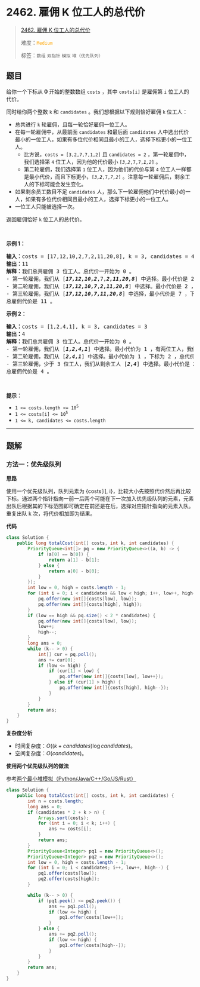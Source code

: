 # 2462. 雇佣 K 位工人的总代价

> [2462. 雇佣 K 位工人的总代价](https://leetcode.cn/problems/total-cost-to-hire-k-workers/)
>
> 难度：<font color=orange>`Medium`</font>
>
> 标签：`数组` `双指针` `模拟` `堆（优先队列）`

## 题目

<p>给你一个下标从 <strong>0</strong>&nbsp;开始的整数数组&nbsp;<code>costs</code>&nbsp;，其中&nbsp;<code>costs[i]</code>&nbsp;是雇佣第 <code>i</code>&nbsp;位工人的代价。</p>

<p>同时给你两个整数&nbsp;<code>k</code> 和&nbsp;<code>candidates</code>&nbsp;。我们想根据以下规则恰好雇佣&nbsp;<code>k</code>&nbsp;位工人：</p>

<ul>
	<li>总共进行&nbsp;<code>k</code>&nbsp;轮雇佣，且每一轮恰好雇佣一位工人。</li>
	<li>在每一轮雇佣中，从最前面 <code>candidates</code>&nbsp;和最后面 <code>candidates</code>&nbsp;人中选出代价最小的一位工人，如果有多位代价相同且最小的工人，选择下标更小的一位工人。
	<ul>
		<li>比方说，<code>costs = [3,2,7,7,1,2]</code> 且&nbsp;<code>candidates = 2</code>&nbsp;，第一轮雇佣中，我们选择第&nbsp;<code>4</code>&nbsp;位工人，因为他的代价最小&nbsp;<code>[<em>3,2</em>,7,7,<em><strong>1</strong>,2</em>]</code>&nbsp;。</li>
		<li>第二轮雇佣，我们选择第&nbsp;<code>1</code>&nbsp;位工人，因为他们的代价与第&nbsp;<code>4</code>&nbsp;位工人一样都是最小代价，而且下标更小，<code>[<em>3,<strong>2</strong></em>,7,<em>7,2</em>]</code>&nbsp;。注意每一轮雇佣后，剩余工人的下标可能会发生变化。</li>
	</ul>
	</li>
	<li>如果剩余员工数目不足 <code>candidates</code>&nbsp;人，那么下一轮雇佣他们中代价最小的一人，如果有多位代价相同且最小的工人，选择下标更小的一位工人。</li>
	<li>一位工人只能被选择一次。</li>
</ul>

<p>返回雇佣恰好<em>&nbsp;</em><code>k</code>&nbsp;位工人的总代价。</p>

<p>&nbsp;</p>

<p><strong>示例 1：</strong></p>

<pre><b>输入：</b>costs = [17,12,10,2,7,2,11,20,8], k = 3, candidates = 4
<b>输出：</b>11
<b>解释：</b>我们总共雇佣 3 位工人。总代价一开始为 0 。
- 第一轮雇佣，我们从 [<strong><em>17,12,10,2</em></strong>,7,<strong><em>2,11,20,8</em></strong>] 中选择。最小代价是 2 ，有两位工人，我们选择下标更小的一位工人，即第 3 位工人。总代价是 0 + 2 = 2 。
- 第二轮雇佣，我们从 [<strong><em>17,12,10,7</em></strong>,<strong><em>2,11,20,8</em></strong>] 中选择。最小代价是 2 ，下标为 4 ，总代价是 2 + 2 = 4 。
- 第三轮雇佣，我们从 [<strong><em>17,12,10,7,11,20,8</em></strong>] 中选择，最小代价是 7 ，下标为 3 ，总代价是 4 + 7 = 11 。注意下标为 3 的工人同时在最前面和最后面 4 位工人中。
总雇佣代价是 11 。
</pre>

<p><strong>示例 2：</strong></p>

<pre><b>输入：</b>costs = [1,2,4,1], k = 3, candidates = 3
<b>输出：</b>4
<b>解释：</b>我们总共雇佣 3 位工人。总代价一开始为 0 。
- 第一轮雇佣，我们从 [<strong><em>1,2,4,1</em></strong>] 中选择。最小代价为 1 ，有两位工人，我们选择下标更小的一位工人，即第 0 位工人，总代价是 0 + 1 = 1 。注意，下标为 1 和 2 的工人同时在最前面和最后面 3 位工人中。
- 第二轮雇佣，我们从 [<strong><em>2,4,1</em></strong>] 中选择。最小代价为 1 ，下标为 2 ，总代价是 1 + 1 = 2 。
- 第三轮雇佣，少于 3 位工人，我们从剩余工人 [<strong><em>2,4</em></strong>] 中选择。最小代价是 2 ，下标为 0 。总代价为 2 + 2 = 4 。
总雇佣代价是 4 。
</pre>

<p>&nbsp;</p>

<p><strong>提示：</strong></p>

<ul>
	<li><code>1 &lt;= costs.length &lt;= 10<sup>5 </sup></code></li>
	<li><code>1 &lt;= costs[i] &lt;= 10<sup>5</sup></code></li>
	<li><code>1 &lt;= k, candidates &lt;= costs.length</code></li>
</ul>


--------------------

## 题解

### 方法一：优先级队列

**思路**

使用一个优先级队列，队列元素为 {costs[i], i}，比较大小先按照代价然后再比较下标。通过两个指针指向一前一后两个可能在下一次加入优先级队列的元素，元素出队后根据其的下标范围即可确定在前还是在后，选择对应指针指向的元素入队。重复出队 k 次，将代价相加即为结果。

**代码**

```java
class Solution {
    public long totalCost(int[] costs, int k, int candidates) {
        PriorityQueue<int[]> pq = new PriorityQueue<>((a, b) -> {
            if (a[0] == b[0]) {
                return a[1] - b[1];
            } else {
                return a[0] - b[0];
            }
        });
        int low = 0, high = costs.length - 1;
        for (int i = 0; i < candidates && low < high; i++, low++, high--) {
            pq.offer(new int[]{costs[low], low});
            pq.offer(new int[]{costs[high], high});
        }
        if (low == high && pq.size() < 2 * candidates) {
            pq.offer(new int[]{costs[low], low});
            low++;
            high--;
        }
        long ans = 0;
        while (k-- > 0) {
            int[] cur = pq.poll();
            ans += cur[0];
            if (low <= high) {
                if (cur[1] < low) {
                    pq.offer(new int[]{costs[low], low++});
                } else if (cur[1] > high) {
                    pq.offer(new int[]{costs[high], high--});
                }
            }
        }
        return ans;
    }
}
```

**复杂度分析**

- 时间复杂度：$O((k + candidates) \log candidates)$。
- 空间复杂度：$O(candidates)$。

**使用两个优先级队列的做法**

参考[两个最小堆模拟（Python/Java/C++/Go/JS/Rust）](https://leetcode.cn/problems/total-cost-to-hire-k-workers/solutions/1951938/liang-ge-zui-xiao-dui-mo-ni-by-endlessch-nagm)

```java
class Solution {
    public long totalCost(int[] costs, int k, int candidates) {
        int n = costs.length;
        long ans = 0;
        if (candidates * 2 + k > n) {
            Arrays.sort(costs);
            for (int i = 0; i < k; i++) {
                ans += costs[i];
            }
            return ans;
        }
        PriorityQueue<Integer> pq1 = new PriorityQueue<>();
        PriorityQueue<Integer> pq2 = new PriorityQueue<>();
        int low = 0, high = costs.length - 1;
        for (int i = 0; i < candidates; i++, low++, high--) {
            pq1.offer(costs[low]);
            pq2.offer(costs[high]);
        }

        while (k-- > 0) {
            if (pq1.peek() <= pq2.peek()) {
                ans += pq1.poll();
                if (low <= high) {
                    pq1.offer(costs[low++]);
                }
            } else {
                ans += pq2.poll();
                if (low <= high) {
                    pq1.offer(costs[high--]);
                }
            }
        }
        return ans;
    }
}
```

